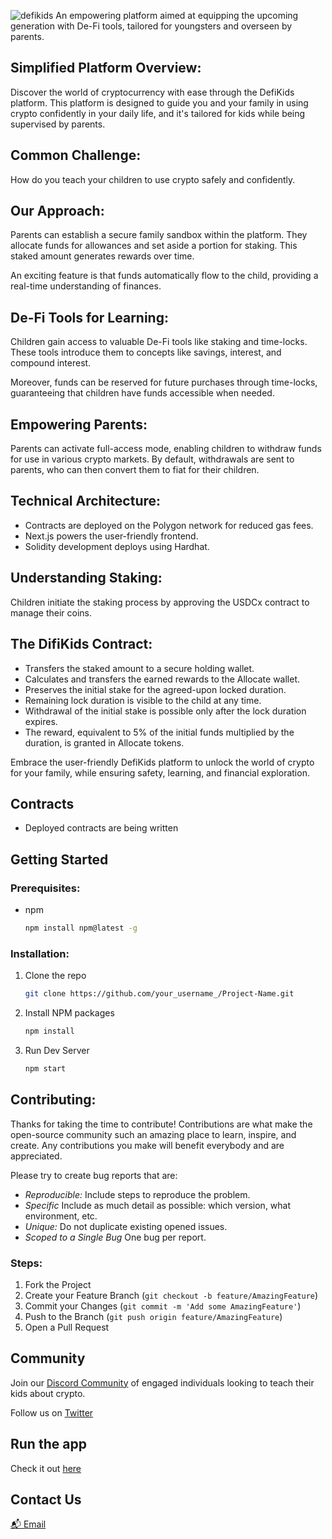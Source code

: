 
![defikids](https://github.com/NathanTarbert/defikids/assets/66887028/5f89ee84-e66c-4909-b386-c489fe7387f0)
An empowering platform aimed at equipping the upcoming generation with De-Fi tools, tailored for youngsters and overseen by parents.

## Simplified Platform Overview:

Discover the world of cryptocurrency with ease through the DefiKids platform. This platform is designed to guide you and your family in using crypto confidently in your daily life, and it's tailored for kids while being supervised by parents.

## Common Challenge:

How do you teach your children to use crypto safely and confidently.

## Our Approach:

Parents can establish a secure family sandbox within the platform. They allocate funds for allowances and set aside a portion for staking. This staked amount generates rewards over time.

An exciting feature is that funds automatically flow to the child, providing a real-time understanding of finances.

## De-Fi Tools for Learning:

Children gain access to valuable De-Fi tools like staking and time-locks. These tools introduce them to concepts like savings, interest, and compound interest.

Moreover, funds can be reserved for future purchases through time-locks, guaranteeing that children have funds accessible when needed.

## Empowering Parents:

Parents can activate full-access mode, enabling children to withdraw funds for use in various crypto markets. By default, withdrawals are sent to parents, who can then convert them to fiat for their children.

## Technical Architecture:

- Contracts are deployed on the Polygon network for reduced gas fees.
- Next.js powers the user-friendly frontend.
- Solidity development deploys using Hardhat.

## Understanding Staking:

Children initiate the staking process by approving the USDCx contract to manage their coins.

## The DifiKids Contract:

- Transfers the staked amount to a secure holding wallet.
- Calculates and transfers the earned rewards to the Allocate wallet.
- Preserves the initial stake for the agreed-upon locked duration.
- Remaining lock duration is visible to the child at any time.
- Withdrawal of the initial stake is possible only after the lock duration expires.
- The reward, equivalent to 5% of the initial funds multiplied by the duration, is granted in Allocate tokens.

Embrace the user-friendly DefiKids platform to unlock the world of crypto for your family, while ensuring safety, learning, and financial exploration.

## Contracts

- Deployed contracts are being written

<!-- GETTING STARTED -->

## Getting Started

### Prerequisites:

- npm
  ```sh
  npm install npm@latest -g
  ```

### Installation:

1. Clone the repo
   ```sh
   git clone https://github.com/your_username_/Project-Name.git
   ```
2. Install NPM packages
   ```sh
   npm install
   ```
3. Run Dev Server
   ```sh
   npm start
   ```

<!-- CONTRIBUTING -->

## Contributing:

Thanks for taking the time to contribute! Contributions are what make the open-source community such an amazing place to learn, inspire, and create. Any contributions you make will benefit everybody and are appreciated.

Please try to create bug reports that are:
- <i>Reproducible:</i> Include steps to reproduce the problem.
- <i>Specific</i> Include as much detail as possible: which version, what environment, etc.
- <i>Unique:</i> Do not duplicate existing opened issues.
- <i>Scoped to a Single Bug</i> One bug per report.

### Steps:

1. Fork the Project
2. Create your Feature Branch (`git checkout -b feature/AmazingFeature`)
3. Commit your Changes (`git commit -m 'Add some AmazingFeature'`)
4. Push to the Branch (`git push origin feature/AmazingFeature`)
5. Open a Pull Request


## Community

Join our [Discord Community](https://discord.gg/bDGMYNa8Ng) of engaged individuals looking to teach their kids about crypto.

Follow us on [Twitter](https://twitter.com/defikids_)

## Run the app

Check it out [here](https://defikids-nathantarbert.vercel.app/)

## Contact Us

[📬 Email](https://defikidsproject@gmail.com)

